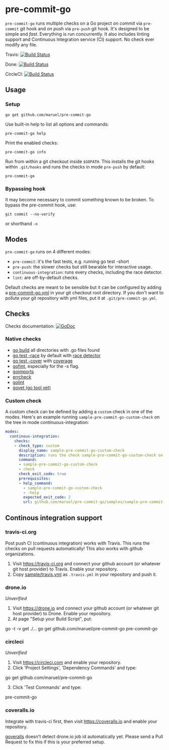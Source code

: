 pre-commit-go
=============

`pre-commit-go` runs multiple checks on a Go project *on commit* via
`pre-commit` git hook and *on push* via `pre-push` git hook. It's designed to be
simple and *fast*. Everything is run concurrently. It also includes linting
support and Continuous Integration service (CI) support. No check ever modify
any file.

Travis: [![Build Status](https://travis-ci.org/maruel/pre-commit-go.svg?branch=master)](https://travis-ci.org/maruel/pre-commit-go)

Done: [![Build Status](https://drone.io/github.com/maruel/pre-commit-go/status.png)](https://drone.io/github.com/maruel/pre-commit-go/latest)

CircleCI: [![Build Status](https://circleci.com/gh/maruel/pre-commit-go.svg?style=shield&circle-token=:circle-token)](https://circleci.com/gh/maruel/pre-commit-go)


Usage
-----

### Setup

    go get github.com/maruel/pre-commit-go

Use built-in help to list all options and commands:

    pre-commit-go help

Print the enabled checks:

    pre-commit-go info

Run from within a git checkout inside `$GOPATH`. This installs the git hooks
within `.git/hooks` and runs the checks in mode `pre-push` by default:

    pre-commit-go


### Bypassing hook

It may become necessary to commit something known to be broken. To bypass the
pre-commit hook, use:

    git commit --no-verify

or shorthand `-n`


Modes
-----

`pre-commit-go` runs on 4 different modes:

  * `pre-commit`: it's the fast tests, e.g. running go test -short
  * `pre-push`: the slower checks but still bearable for interactive usage.
  * `continuous-integration`: runs every checks, including the race detector.
  * `lint`: are off-by-default checks.

Default checks are meant to be sensible but it can be configured by adding a
[pre-commit-go.yml](https://github.com/maruel/pre-commit-go/blob/master/pre-commit-go.yml)
in your git checkout root directory. If you don't want to pollute your git
repository with yml files, put it at `.git/pre-commit-go.yml`.


Checks
------

Checks documentation:
[![GoDoc](https://godoc.org/github.com/maruel/pre-commit-go/checks/definitions?status.svg)](https://godoc.org/github.com/maruel/pre-commit-go/checks/definitions)


### Native checks

  * [go build](https://golang.org/pkg/go/build/) all directories with .go files
    found
  * [go test -race](https://golang.org/pkg/testing/) by default with [race
    detector](https://blog.golang.org/race-detector)
  * [go test -cover](https://golang.org/pkg/testing/) with
    [coverage](https://blog.golang.org/cover)
  * [gofmt](https://golang.org/cmd/gofmt/), especially for the -s flag.
  * [goimports](https://golang.org/x/tools/cmd/goimports)
  * [errcheck](https://github.com/kisielk/errcheck)
  * [golint](https://github.com/golang/lint)
  * [govet (go tool vet)](https://golang.org/x/tools/cmd/vet)


### Custom check

A custom check can be defined by adding a `custom` check in one of the modes.
Here's an example running `sample-pre-commit-go-custom-check` on the tree in
mode continuous-integration:

```yaml
modes:
  continous-integration:
    checks:
    - check_type: custom
      display_name: sample-pre-commit-go-custom-check
      description: runs the check sample-pre-commit-go-custom-check on this repository
      command:
      - sample-pre-commit-go-custom-check
      - check
      check_exit_code: true
      prerequisites:
      - help_command:
        - sample-pre-commit-go-custom-check
        - -help
        expected_exit_code: 2
        url: github.com/maruel/pre-commit-go/samples/sample-pre-commit-go-custom-check
```


Continous integration support
-----------------------------

### travis-ci.org

Post push CI (continuous integration) works with Travis. This
runs the checks on pull requests automatically! This also works with
github organizations.

   1. Visit https://travis-ci.org and connect your github account (or whatever
      git host provider) to Travis. Enable your repository.
   2. Copy
      [sample/travis.yml](https://github.com/maruel/pre-commit-go/blob/master/sample/travis.yml)
      as `.travis.yml` in your repository and push it.


### drone.io

*Unverified*

   1. Visit https://drone.io and connect your github account (or whatever git
      host provider) to Drone. Enable your repository.
   2. At page "Setup your Build Script", put:

   go -t -v get ./...
   go get github.com/maruel/pre-commit-go
   pre-commit-go


### circleci

*Unverified*

   1. Visit https://circleci.com and enable your repository.
   2. Click 'Project Settings', 'Dependency Commands' and type:

   go get github.com/maruel/pre-commit-go

   3. Click 'Test Commands' and type:

   pre-commit-go


### coveralls.io

Integrate with travis-ci first, then visit https://coveralls.io and enable your
repository.

[goveralls](https://github.com/mattn/goveralls) doesn't detect drone.io job id
automatically yet. Please send a Pull Request to fix this if this is your
preferred setup.
